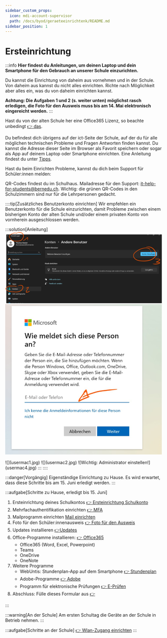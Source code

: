 ```yaml
---
sidebar_custom_props:
  icon: mdi-account-supervisor
  path: /docs/byod/geraeteeinrichtenk/README.md
sidebar_position: 1
---
```


# Ersteinrichtung

:::info
**Hier findest du Anleitungen, um deinen Laptop und dein Smartphone für den Gebrauch an unserer Schule einzurichten.**

Du kannst die Einrichtung von daheim aus vornehmen und in der Schule. Von daheim aus kannst du nicht alles einrichten. Richte nach Möglichkeit aber alles ein, was du von daheim einrichten kannst.

 **Achtung: Die Aufgaben 1 und 2 (s. weiter unten) möglichst rasch erledigen, die Foto für den Ausweis muss bis am 14. Mai elektronisch eingereicht werden.**
:::

Hast du von der alten Schule her eine Office365 Lizenz, so beachte unbedingt [👉 das](../../anderesoftware/office365/README.md).

Du befindest dich übrigens auf der ict-Seite der Schule, auf der du für alle möglichen technischen Probleme und Fragen Antworten finden kannst. Du kannst die Adresse dieser Seite im Browser als Favorit speichern oder sogar als App auf deinem Laptop oder Smartphone einrichten. Eine Anleitung findest du unter [Tipps](../../tipps/01-webseite-als-app/README.md).

Hast du beim Einrichten Probleme, kannst du dich beim Support für Schüler:innen melden:

QR-Codes findest du im Schulhaus. Mailadresse für den Support: [it-help-for-students@bernedu.ch](mailto:it-help-for-students@bernedu.ch). Wichtig: die grünen QR-Codes in den Schulzimmern sind nur für die Lehrpersonen gedacht.

::::tip[Zusätzliches Benutzerkonto einrichten]
Wir empfehlen ein Benutzerkonto für die Schule einzurichten, damit Probleme zwischen einem bisherigen Konto der alten Schule und/oder einem privaten Konto von vornherein ausgeschlossen werden.

:::solution[Anleitung]
<Tabs>
<TabItem value="Win" label="Windows" default>
![Einstellungen öffnen](userwin1.jpg)
![Hier auf keinen Fall die Schulmailadresse eingeben](userwin2.jpg)

</TabItem>
<TabItem value="OSX" label="Mac">
![](usermac1.jpg)
![](usermac2.jpg)
![Wichtig: Administrator einstellen!](usermac4.jpg)
</TabItem>
</Tabs>
:::
::::

<Tabs>
<TabItem value="home" label="1. Vorgängig" default>

:::danger[Vorgängig]
Eigenständige Einrichtung zu Hause. Es wird erwartet, dass diese Schritte bis am 15. Juni erledigt werden.
:::

:::aufgabe[Schritte zu Hause, erledigt bis 15. Juni]

1. Ersteinrichtung deines Schulkontos [👉 Ersteinrichtung Schulkonto](../../schulkonto/README.md)
2. Mehrfachauthentifikation einrichten [👉 MFA](../../schulkonto/mfa/README.md)
3. Mailprogramm einrichten [Mail einrichten](../mail/mail-programme/README.md)
4. Foto für den Schüler:innenausweis [👉 Foto für den Ausweis](../../schulkonto/foto-ausweis/README.md)
5. Updates installieren [👉Updates](/docs/tipps/updates/README.md)
6. Office-Programme installieren: [👉 Office365](http://portal.office.com/)
   - Office365 (Word, Excel, Powerpoint)
   - Teams
   - OneDrive
   - OneNote
7. Weitere Programme
   - WebUntis: Stundenplan-App auf dem Smartphone [👉 Stundenplan](../stundenplan/)
   - Adobe-Programme [👉 Adobe](../../anderesoftware/adobe)
   - Programm für elektronische Prüfungen [👉 E-Prüfen](../../anderesoftware/digitales%20prüfen/)
8. Abschluss: Fülle dieses Formular aus [👉](https://forms.office.com/e/8rwV7ixe5G)

:::

</TabItem>
<TabItem value="school" label="2. Am ersten Schultag">

:::warning[An der Schule]
Am ersten Schultag die Geräte an der Schule in Betrieb nehmen.
:::

:::aufgabe[Schritte an der Schule]
[👉 Wlan-Zugang einrichten](../wlan/README.md)
:::

</TabItem>
</Tabs>
